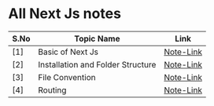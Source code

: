 # All Next Js notes

S.No | Topic Name | Link |
--- | --- | --- | 
 [1] | Basic of Next Js | [Note-Link](https://www.notion.so/Basic-of-Next-JS-3e2be3c30f06422983a9836f34df6f15?pvs=4) |
 [2] | Installation and Folder Structure  | [Note-Link](https://www.notion.so/Installation-and-Folder-Structure-6dd8863041c04924b4dba82459fe1fed?pvs=4)  |
 [3] | File Convention  | [Note-Link](https://www.notion.so/File-Convention-96f75dfa2b114097811c536afa534cc1?pvs=4)  |
 [4] | Routing  | [Note-Link](https://www.notion.so/Routing-1aca33337e0a447cae6bec8e774ba7bd?pvs=4)  |